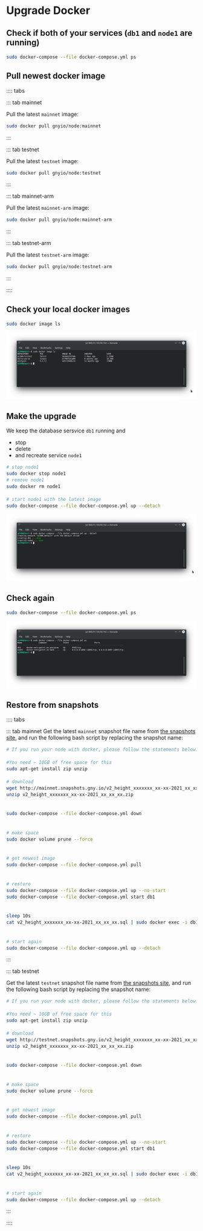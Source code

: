 # Upgrade Docker

## Check if both of your services (`db1` and `node1` are running)

```bash
sudo docker-compose --file docker-compose.yml ps
```

## Pull newest docker image

:::: tabs

::: tab mainnet

Pull the latest `mainnet` image:

```bash
sudo docker pull gnyio/node:mainnet
```

:::

::: tab testnet

Pull the latest `testnet` image:

```bash
sudo docker pull gnyio/node:testnet
```

:::

::: tab mainnet-arm

Pull the latest `mainnet-arm` image:

```bash
sudo docker pull gnyio/node:mainnet-arm
```

:::

::: tab testnet-arm

Pull the latest `testnet-arm` image:

```bash
sudo docker pull gnyio/node:testnet-arm
```

:::

::::

## Check your local docker images

```bash
sudo docker image ls
```

![docker-compose image ls](../.vuepress/public/docker_compose_image_ls.png)

## Make the upgrade

We keep the database sersvice `db1` running and

- stop
- delete
- and recreate service `node1`

```bash
# stop node1
sudo docker stop node1
# remove node1
sudo docker rm node1

# start node1 with the latest image
sudo docker-compose --file docker-compose.yml up --detach
```

![docker-compose up detach](../.vuepress/public/upgrade_docker_compose_up_detach.png)

## Check again

```bash
sudo docker-compose --file docker-compose.yml ps
```

![docker-compose ps](../.vuepress/public/docker_compose_upgrade_ps.png)

## Restore from snapshots

:::: tabs

::: tab mainnet
Get the latest `mainnet` snapshot file name from [the snapshots site](https://mainnet.snapshots.gny.io/), and run the following bash script by replacing the snapshot name:

```bash
# If you run your node with docker, please follow the statements below.

#You need ~ 10GB of free space for this
sudo apt-get install zip unzip

# download
wget http://mainnet.snapshots.gny.io/v2_height_xxxxxxx_xx-xx-2021_xx_xx_xx.zip
unzip v2_height_xxxxxxx_xx-xx-2021_xx_xx_xx.zip


sudo docker-compose --file docker-compose.yml down


# make space
sudo docker volume prune --force


# get newest image
sudo docker-compose --file docker-compose.yml pull


# restore
sudo docker-compose --file docker-compose.yml up --no-start
sudo docker-compose --file docker-compose.yml start db1


sleep 10s
cat v2_height_xxxxxxx_xx-xx-2021_xx_xx_xx.sql | sudo docker exec -i db1 psql -U postgres


# start again
sudo docker-compose --file docker-compose.yml up --detach
```

:::

::: tab testnet

Get the latest `testnet` snapshot file name from [the snapshots site](https://testnet.snapshots.gny.io/), and run the following bash script by replacing the snapshot name:

```bash
# If you run your node with docker, please follow the statements below.

#You need ~ 10GB of free space for this
sudo apt-get install zip unzip

# download
wget http://testnet.snapshots.gny.io/v2_height_xxxxxxx_xx-xx-2021_xx_xx_xx.zip
unzip v2_height_xxxxxxx_xx-xx-2021_xx_xx_xx.zip


sudo docker-compose --file docker-compose.yml down


# make space
sudo docker volume prune --force


# get newest image
sudo docker-compose --file docker-compose.yml pull


# restore
sudo docker-compose --file docker-compose.yml up --no-start
sudo docker-compose --file docker-compose.yml start db1


sleep 10s
cat v2_height_xxxxxxx_xx-xx-2021_xx_xx_xx.sql | sudo docker exec -i db1 psql -U postgres


# start again
sudo docker-compose --file docker-compose.yml up --detach
```

:::

::::
